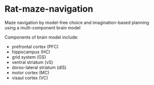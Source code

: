 # Rat-maze-navigation
Maze navigation by model-free choice and imagination-based planning using a multi-component brain model 

Components of brain model include:

- prefrontal cortex (PFC)
- hippocampus (HC)
- grid system (GS)
- ventral striatum (vS)
- dorso-lateral striatum (dlS)
- motor cortex (MC)
- visaul cortex (VC)

